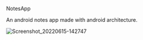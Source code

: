 NotesApp

An android notes app made with android architecture.



![Screenshot_20220615-142747](https://user-images.githubusercontent.com/92254361/173789239-4e6ecc98-8d00-44f7-a472-f684712cdea7.png)
